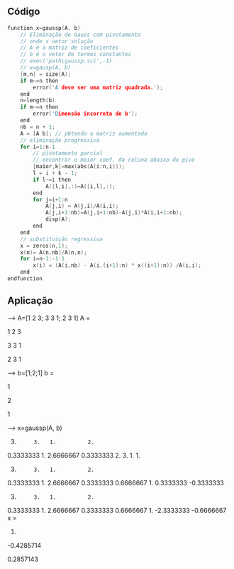 ## Código
```c
function x=gaussp(A, b)
    // Eliminação de Gauss com pivotamento
    // onde x vetor solução
    // A é a matriz de coeficientes
    // b é o vetor de termos constantes
    // exec('path\gaussp.sci',-1)
    // x=gausp(A, b)
    [m,n] = size(A);
    if m~=n then
        error('A deve ser uma matriz quadrada.');
    end
    n=length(b)
    if m~=n then
        error('Dimensão incorreta de b');
    end
    nb = n + 1;
    A = [A b]; // pbtendo a matriz aumentada
    // eliminação progressiva
    for i=1:n-1
        // pivotamento parcial
        // encontrar o maior coef. da coluna abaixo do pivo
        [maior,k]=max(abs(A(i:n,i)));
        l = i + k - 1;
        if l~=i then
            A([l,i],:)=A([i,l],:);
        end
        for j=i+1:n
            A(j,i) = A(j,i)/A(i,i);
            A(j,i+1:nb)=A(j,i+1:nb)-A(j,i)*A(i,i+1:nb);
            disp(A);
        end
    end
    // substituição regressiva
    x = zeros(n,1);
    x(n)= A(n,nb)/A(n,n);
    for i=n-1:-1:1
        x(i) = (A(i,nb) - A(i,(i+1):n) * x((i+1):n)) /A(i,i);
    end
endfunction
```

## Aplicação

--> A=[1 2 3; 3 3 1; 2 3 1]
 A  = 

   1   2   3
   
   3   3   1
   
   2   3   1


--> b=[1;2;1]
 b  = 

   1
   
   2
   
   1


--> x=gaussp(A, b)

   3.          3.   1.          2.       
   0.3333333   1.   2.6666667   0.3333333
   2.          3.   1.          1.       

   3.          3.   1.          2.       
   0.3333333   1.   2.6666667   0.3333333
   0.6666667   1.   0.3333333  -0.3333333

   3.          3.   1.          2.       
   0.3333333   1.   2.6666667   0.3333333
   0.6666667   1.  -2.3333333  -0.6666667
 x  = 

   1.
  -0.4285714
  
   0.2857143

